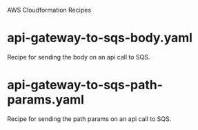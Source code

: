 AWS Cloudformation Recipes

# api-gateway-to-sqs-body.yaml
Recipe for sending the body on an api call to SQS.

# api-gateway-to-sqs-path-params.yaml
Recipe for sending the path params on an api call to SQS.
